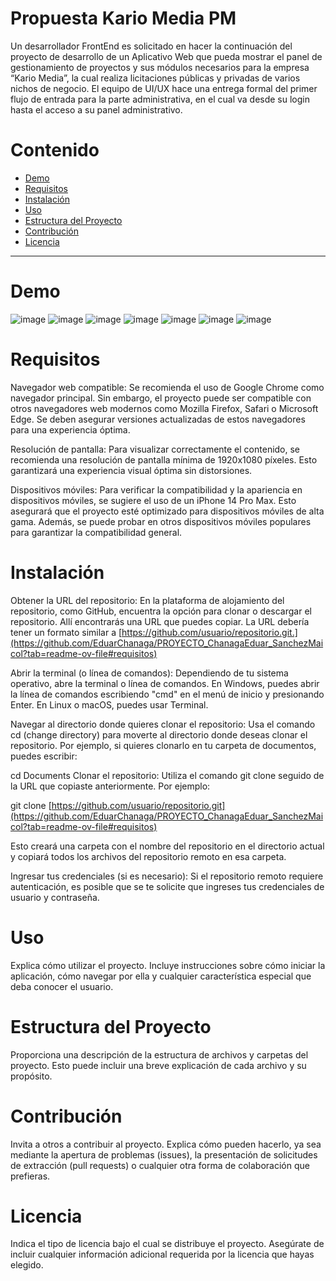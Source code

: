 <h1>Propuesta Kario Media PM</h1>


Un desarrollador FrontEnd es solicitado en hacer la continuación del proyecto de desarrollo de un Aplicativo Web que pueda mostrar el panel de gestionamiento de proyectos y sus módulos necesarios para la empresa “Kario Media”, la cual realiza licitaciones públicas y privadas de varios nichos de negocio. El equipo de UI/UX hace una entrega formal del primer flujo de entrada para la parte administrativa, en el cual va desde su login hasta el acceso a su panel administrativo.

# Contenido

- [Demo](#demo)
- [Requisitos](#requisitos)
- [Instalación](#instalación)
- [Uso](#uso)
- [Estructura del Proyecto](#estructura-del-proyecto)
- [Contribución](#contribución)
- [Licencia](#licencia)

---

# Demo
![image](https://github.com/EduarChanaga/PROYECTO_ChanagaEduar_SanchezMaicol/assets/156428456/891a2e23-c0dd-4087-b317-3ba16274479b)
![image](https://github.com/EduarChanaga/PROYECTO_ChanagaEduar_SanchezMaicol/assets/156428456/af7ff027-0429-450c-817b-4cd579fe0878)
![image](https://github.com/EduarChanaga/PROYECTO_ChanagaEduar_SanchezMaicol/assets/156428456/36848078-bb7d-4dcb-b2bc-3b66adaea142)
![image](https://github.com/EduarChanaga/PROYECTO_ChanagaEduar_SanchezMaicol/assets/156428456/8b1e94ea-3572-4833-8f2f-c79bb4f2442f)
![image](https://github.com/EduarChanaga/PROYECTO_ChanagaEduar_SanchezMaicol/assets/156428456/32b2e010-8aad-4e17-93d9-a16fa8d1ec34)
![image](https://github.com/EduarChanaga/PROYECTO_ChanagaEduar_SanchezMaicol/assets/156428456/f5e06dc8-7f71-4df6-9c8a-aa7d6eafc832)
![image](https://github.com/EduarChanaga/PROYECTO_ChanagaEduar_SanchezMaicol/assets/156428456/4c3ddd74-9afc-4fe6-aaed-b672911f3eb6)




# Requisitos
Navegador web compatible: Se recomienda el uso de Google Chrome como navegador principal. Sin embargo, el proyecto puede ser compatible con otros navegadores web modernos como Mozilla Firefox, Safari o Microsoft Edge. Se deben asegurar versiones actualizadas de estos navegadores para una experiencia óptima.

Resolución de pantalla: Para visualizar correctamente el contenido, se recomienda una resolución de pantalla mínima de 1920x1080 píxeles. Esto garantizará una experiencia visual óptima sin distorsiones.

Dispositivos móviles: Para verificar la compatibilidad y la apariencia en dispositivos móviles, se sugiere el uso de un iPhone 14 Pro Max. Esto asegurará que el proyecto esté optimizado para dispositivos móviles de alta gama. Además, se puede probar en otros dispositivos móviles populares para garantizar la compatibilidad general.

# Instalación
Obtener la URL del repositorio: En la plataforma de alojamiento del repositorio, como GitHub, encuentra la opción para clonar o descargar el repositorio. Allí encontrarás una URL que puedes copiar. La URL debería tener un formato similar a [https://github.com/usuario/repositorio.git.](https://github.com/EduarChanaga/PROYECTO_ChanagaEduar_SanchezMaicol?tab=readme-ov-file#requisitos)

Abrir la terminal (o línea de comandos): Dependiendo de tu sistema operativo, abre la terminal o línea de comandos. En Windows, puedes abrir la línea de comandos escribiendo "cmd" en el menú de inicio y presionando Enter. En Linux o macOS, puedes usar Terminal.

Navegar al directorio donde quieres clonar el repositorio: Usa el comando cd (change directory) para moverte al directorio donde deseas clonar el repositorio. Por ejemplo, si quieres clonarlo en tu carpeta de documentos, puedes escribir:


cd Documents
Clonar el repositorio: Utiliza el comando git clone seguido de la URL que copiaste anteriormente. Por ejemplo:


git clone [https://github.com/usuario/repositorio.git](https://github.com/EduarChanaga/PROYECTO_ChanagaEduar_SanchezMaicol?tab=readme-ov-file#requisitos)

Esto creará una carpeta con el nombre del repositorio en el directorio actual y copiará todos los archivos del repositorio remoto en esa carpeta.

Ingresar tus credenciales (si es necesario): Si el repositorio remoto requiere autenticación, es posible que se te solicite que ingreses tus credenciales de usuario y contraseña.

# Uso
Explica cómo utilizar el proyecto. Incluye instrucciones sobre cómo iniciar la aplicación, cómo navegar por ella y cualquier característica especial que deba conocer el usuario.

# Estructura del Proyecto
Proporciona una descripción de la estructura de archivos y carpetas del proyecto. Esto puede incluir una breve explicación de cada archivo y su propósito.

# Contribución
Invita a otros a contribuir al proyecto. Explica cómo pueden hacerlo, ya sea mediante la apertura de problemas (issues), la presentación de solicitudes de extracción (pull requests) o cualquier otra forma de colaboración que prefieras.

# Licencia
Indica el tipo de licencia bajo el cual se distribuye el proyecto. Asegúrate de incluir cualquier información adicional requerida por la licencia que hayas elegido.
